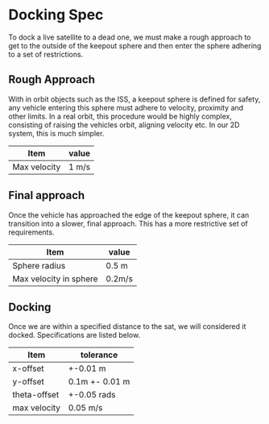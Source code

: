 # Docking Spec
To dock a live satellite to a dead one, we must make a rough approach to get to the outside of the keepout sphere and then enter the sphere adhering to a set of restrictions.


## Rough Approach
With in orbit objects such as the ISS, a keepout sphere is defined for safety, any vehicle entering this sphere must adhere to velocity, proximity and other limits. In a real orbit, this procedure would be highly complex, consisting of raising the vehicles orbit, aligning velocity etc. In our 2D system, this is much simpler.

| Item | value      |
| ----- | ----- |
| Max velocity | 1 m/s    |

## Final approach
Once the vehicle has approached the edge of the keepout sphere, it can transition into a slower, final approach. This has a more restrictive set of requirements.

| Item | value      |
| ----- | ----- |
| Sphere radius | 0.5 m         |
| Max velocity in sphere |  0.2m/s |

## Docking
Once we are within a specified distance to the sat, we will considered it docked. Specifications are listed below.

| Item | tolerance      |
| ----- | ----- |
|x-offset | +-0.01 m         |
|y-offset | 0.1m +- 0.01 m   |
|theta-offset | +-0.05 rads  |
|max velocity | 0.05 m/s     |